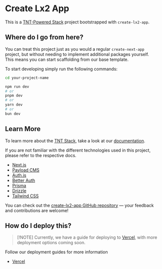 # Create Lx2 App

This is a [TNT-Powered Stack](https://create.lx2.dev) project bootstrapped
with `create-lx2-app`.

## Where do I go from here?

You can treat this project just as you would a regular `create-next-app`
project, but without needing to implement additional packages yourself. This
means you can start scaffolding from our base template.

To start developing simply run the following commands:

```bash
cd your-project-name

npm run dev
# or
pnpm dev
# or
yarn dev
# or
bun dev
```

## Learn More

To learn more about the [TNT Stack](https://create.lx2.dev), take a look
at our [documentation](https://create.lx2.dev).

If you are not familiar with the different technologies used in this project,
please refer to the respective docs.

- [Next.js](https://nextjs.org)
- [Payload CMS](https://payloadcms.com)
- [Auth.js](https://authjs.dev)
- [Better Auth](https://better-auth.com)
- [Prisma](https://prisma.io)
- [Drizzle](https://orm.drizzle.team)
- [Tailwind CSS](https://tailwindcss.com)

You can check out the
[create-lx2-app GitHub repository](https://github.com/SlickYeet/create-lx2-app)
— your feedback and contributions are welcome!

## How do I deploy this?

> [!NOTE] Currently, we have a guide for deploying to
> [Vercel](https://create.lx2.dev/docs/vercel), with more deployment
> options coming soon.

Follow our deployment guides for more information

- [Vercel](https://create.lx2.dev/docs/vercel)
<!-- - [Netlify](https://create.lx2.dev/docs/netlify) — Coming soon -->
<!-- - [Docker](https://create.lx2.dev/docs/docker) — Coming soon -->
<!-- - [Cloudflare](https://create.lx2.dev/docs/cloudflare) — Coming soon -->
